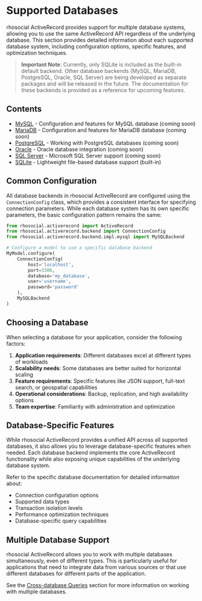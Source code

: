 # Supported Databases

rhosocial ActiveRecord provides support for multiple database systems, allowing you to use the same ActiveRecord API regardless of the underlying database. This section provides detailed information about each supported database system, including configuration options, specific features, and optimization techniques.

> **Important Note**: Currently, only SQLite is included as the built-in default backend. Other database backends (MySQL, MariaDB, PostgreSQL, Oracle, SQL Server) are being developed as separate packages and will be released in the future. The documentation for these backends is provided as a reference for upcoming features.

## Contents

- [MySQL](mysql.md) - Configuration and features for MySQL database (coming soon)
- [MariaDB](mariadb.md) - Configuration and features for MariaDB database (coming soon)
- [PostgreSQL](postgresql.md) - Working with PostgreSQL databases (coming soon)
- [Oracle](oracle.md) - Oracle database integration (coming soon)
- [SQL Server](sql_server.md) - Microsoft SQL Server support (coming soon)
- [SQLite](sqlite.md) - Lightweight file-based database support (built-in)

## Common Configuration

All database backends in rhosocial ActiveRecord are configured using the `ConnectionConfig` class, which provides a consistent interface for specifying connection parameters. While each database system has its own specific parameters, the basic configuration pattern remains the same:

```python
from rhosocial.activerecord import ActiveRecord
from rhosocial.activerecord.backend import ConnectionConfig
from rhosocial.activerecord.backend.impl.mysql import MySQLBackend

# Configure a model to use a specific database backend
MyModel.configure(
    ConnectionConfig(
        host='localhost',
        port=3306,
        database='my_database',
        user='username',
        password='password'
    ),
    MySQLBackend
)
```

## Choosing a Database

When selecting a database for your application, consider the following factors:

1. **Application requirements**: Different databases excel at different types of workloads
2. **Scalability needs**: Some databases are better suited for horizontal scaling
3. **Feature requirements**: Specific features like JSON support, full-text search, or geospatial capabilities
4. **Operational considerations**: Backup, replication, and high availability options
5. **Team expertise**: Familiarity with administration and optimization

## Database-Specific Features

While rhosocial ActiveRecord provides a unified API across all supported databases, it also allows you to leverage database-specific features when needed. Each database backend implements the core ActiveRecord functionality while also exposing unique capabilities of the underlying database system.

Refer to the specific database documentation for detailed information about:

- Connection configuration options
- Supported data types
- Transaction isolation levels
- Performance optimization techniques
- Database-specific query capabilities

## Multiple Database Support

rhosocial ActiveRecord allows you to work with multiple databases simultaneously, even of different types. This is particularly useful for applications that need to integrate data from various sources or that use different databases for different parts of the application.

See the [Cross-database Queries](../5.2.cross_database_queries/README.md) section for more information on working with multiple databases.